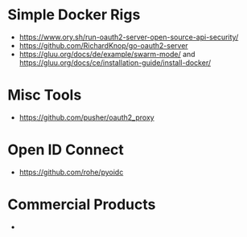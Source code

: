 # Simple Docker Rigs
- https://www.ory.sh/run-oauth2-server-open-source-api-security/
- https://github.com/RichardKnop/go-oauth2-server
- https://gluu.org/docs/de/example/swarm-mode/ and https://gluu.org/docs/ce/installation-guide/install-docker/

# Misc Tools

- https://github.com/pusher/oauth2_proxy

# Open ID Connect
- https://github.com/rohe/pyoidc

# Commercial Products

- 
